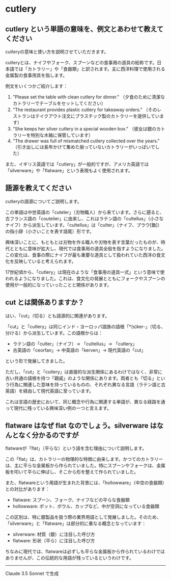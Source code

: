 # cutlery

## cutlery という単語の意味を、例文とあわせて教えてください

cutleryの意味と使い方を説明させていただきます。

cutleryとは、ナイフやフォーク、スプーンなどの食事用の道具の総称です。日本語では「カトラリー」や「食器類」と訳されます。主に西洋料理で使用される金属製の食事用具を指します。

例文をいくつかご紹介します：

 1. "Please set the table with clean cutlery for dinner." （夕食のために清潔なカトラリーでテーブルをセットしてください）
 2. "The restaurant provides plastic cutlery for takeaway orders." （そのレストランはテイクアウト注文にプラスチック製のカトラリーを提供しています）
 3. "She keeps her silver cutlery in a special wooden box." （彼女は銀のカトラリーを特別な木箱に保管しています）
 4. "The drawer was full of mismatched cutlery collected over the years." （引き出しには長年かけて集めた揃っていないカトラリーがいっぱいでした）

また、イギリス英語では「cutlery」が一般的ですが、アメリカ英語では「silverware」や「flatware」という表現もよく使用されます。

## 語源を教えてください

cutleryの語源についてご説明します。

この単語は中世英語の「cuteler」（刃物職人）から来ています。さらに遡ると、古フランス語の「coutelier」に由来し、これはラテン語の「cultellus」（小さなナイフ）から派生しています。「cultellus」は「culter」（ナイフ、プラウ[鋤]）の指小辞（小さいことを表す語尾）形です。

興味深いことに、もともとは刃物を作る職人や刃物を表す言葉だったものが、時代とともに意味が拡大し、現代では食事用の道具全般を指すようになりました。この変化は、食事の際にナイフが最も重要な道具として扱われていた西洋の食文化を反映していると考えられます。

17世紀頃から、「cutlery」は現在のような「食事用の道具一式」という意味で使われるようになりました。これは、食文化の発展とともにフォークやスプーンの使用が一般的になっていったことと関係があります。

## cut とは関係ありますか？

はい、「cut」（切る）とも語源的に関連があります。

「cut」と「cutlery」は同じインド・ヨーロッパ語族の語根「*(s)ker-」（切る、分ける）から派生しています。この語根からは：

- ラテン語の「culter」（ナイフ）→ 「cultellus」→ 「cutlery」
- 古英語の「ceorfan」→ 中英語の「kerven」→ 現代英語の「cut」

という形で発展してきました。

ただし、「cut」と「cutlery」は直接的な派生関係にあるわけではなく、非常に古い共通の語根を持つ「親戚」のような関係にあります。両者とも「切る」という行為に関連した意味を持っているものの、それぞれ異なる言語（ラテン語と古英語）を経由して現代英語に至っています。

これは言語の歴史において、同じ概念や行為に関連する単語が、異なる経路を通って現代に残っている興味深い例の一つと言えます。

## flatware はなぜ flat なのでしょう。silverware はなんとなく分かるのですが

flatwareが「flat」（平らな）という語を含む理由について説明します。

この「flat」は、カトラリーの物理的な特徴に由来します。かつてのカトラリーは、主に平らな金属板から作られていました。特にスプーンやフォークは、金属板を叩いて平らに伸ばし、そこから形を整えて作られていました。

また、flatwareという用語が生まれた背景には、「hollowware」（中空の食器類）との対比があります：

- flatware: スプーン、フォーク、ナイフなどの平らな食器類
- hollowware: ポット、ボウル、カップなど、中が空洞になっている食器類

この区別は、特に銀製品を扱う際の業界用語として発展しました。そのため、「silverware」と「flatware」は部分的に重なる概念となっています：

- silverware: 材質（銀）に注目した呼び方
- flatware: 形状（平ら）に注目した呼び方

ちなみに現代では、flatwareは必ずしも平らな金属板から作られているわけではありませんが、この伝統的な用語が残っているというわけです。

---
Claude 3.5 Sonnet で生成
